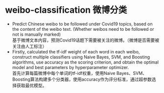# weibo-classification 微博分类
* Predict Chinese weibo to be followed under Covid19 topics, based on the content of the weibo text. (Whether weibos need to be followed or not is manually marked)  <br/> 基于微博文本内容，预测Covid19话题下需要被关注的微博。（微博是否需要被关注由人工标注）
* Firstly, calculated the tf-idf weight of each word in each weibo, construct multiple classifiers using Naive Bayes, SVM, and Boosting algorithms, use accuracy as the scoring criterion, and obtain the optimal model and best parameters by hyperparameter optimizer.  <br/> 首先计算每篇微博中每个单词的tf-idf权重，使用Naive Bayes、SVM、Boosting算法构建多个分类器，使用accuracy作为评分标准，通过超参数选择获取最优模型。
